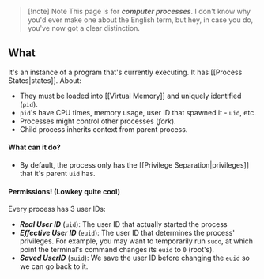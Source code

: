 > [!note] Note
> This page is for ***computer processes***. I don't know why you'd ever make one about the English term, but hey, in case you do, you've now got a clear distinction.

## What
It's an instance of a program that's currently executing. It has [[Process States|states]]. About:
- They must be loaded into [[Virtual Memory]] and uniquely identified (`pid`).
- `pid`'s have CPU times, memory usage, user ID that spawned it - `uid`, etc.
- Processes might control other processes (*fork*).
- Child process inherits context from parent process.

#### What can it do?
- By default, the process only has the [[Privilege Separation|privileges]] that it's parent `uid` has. 

#### Permissions! (Lowkey quite cool)
Every process has 3 user IDs:
- ***Real User ID*** (`uid`): The user ID that actually started the process
- ***Effective User ID*** (`euid`): The user ID that determines the process' privileges. For example, you may want to temporarily run `sudo`, at which point the terminal's command changes its `euid` to `0` (root's).
- ***Saved UserID*** (`suid`): We save the user ID before changing the `euid` so we can go back to it. 
